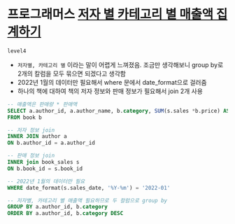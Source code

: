 # 프로그래머스 [저자 별 카테고리 별 매출액 집계하기](https://school.programmers.co.kr/learn/courses/30/lessons/144856)
`level4`
- `저자별, 카테고리 별` 이라는 말이 어렵게 느껴졌음. 조금만 생각해보니 group by로 2개의 칼럼을 모두 묶으면 되겠다고 생각함
- 2022년 1월의 데이터만 필요해서 where 문에서 date_format으로 걸러줌
- 하나의 책에 대하여 책의 저자 정보와 판매 정보가 필요해서 join 2개 사용

```sql
-- 매출액은 판매량 * 판매액
SELECT a.author_id, a.author_name, b.category, SUM(s.sales *b.price) AS 'total_sales'
FROM book b

-- 저자 정보 join
INNER JOIN author a
ON b.author_id = a.author_id

-- 판매 정보 join
INNER join book_sales s
ON b.book_id = s.book_id

-- 2022년 1월의 데이터만 필요
WHERE date_format(s.sales_date, '%Y-%m') = '2022-01'

-- 저자별, 카테고리 별 매출액 필요하므로 두 컬럼으로 group by
GROUP BY a.author_id, b.category
ORDER BY a.author_id, b.category DESC
```
